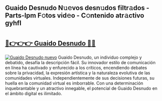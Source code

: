 ## Guaido Desnudo N𝚞𝚎vos desn𝚞dos filtr𝚊dos - Parts-lpm F𝚘tos vid𝚎o - C𝚘ntenido atr𝚊ctivo gyhfI

# <h2><a href="http://mb7evw.tromn.icu/?c=Guaido+Desnudo">🔗👉👉👉 Guaido Desnudo 🔗🔗</a></h2>

[![Guaido Desnudo nuevo](https://i.imgur.com/pEAQMta.gif)](http://mb7evw.tromn.icu/?c=Guaido+Desnudo)
Guaido Desnudo, un individuo complejo y debatido, desafía la descripción fácil. Su innovador estilo de comunicación en línea ha cautivado y enfurecido a los críticos, encendiendo debates sobre la privacidad, la expresión artística y la naturaleza evolutiva de las comunidades virtuales. Independientemente de sus decisiones futuras, su huella en la comunidad virtual es imborrable. Con una determinación inquebrantable y un atractivo innegable, el potencial de Guaido Desnudo en el ámbito digital es ilimitado.
